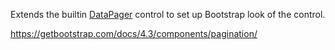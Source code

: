 Extends the builtin [DataPager](~/controls/builtin/DataPager) control to set up Bootstrap look of the control.

<https://getbootstrap.com/docs/4.3/components/pagination/>
